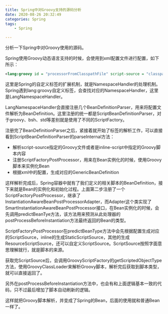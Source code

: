 ```yaml
---
title: Spring中对Groovy支持的源码分析
date: 2020-08-26 20:32:49
categories: Spring
tags:
	- Spring

---
```


分析一下Spring中对Groovy使用的源码。

<!--more-->

Spring使用Groovy动态语言支持的时候，会使用到xml配置文件进行配置，如下所示：

```xml
<lang:groovy id = "processorFromClasspathFile" script-source = "classpath:groovy/ClasspathMessageProcessor.groovy"/>
```

这里是Spring的自定义标签的扩展机制，就是NamespaceHandler的处理机制。Spring遇到lang:groovy自定义标签，会查找对应的NamespaceHandler，这里是LangNamespaceHandler。

LangNamespaceHandler会直接注册几个BeanDefinitionParser，用来将配置文件解析为BeanDefinition。这里注册的统一都是ScriptBeanDefinitionParser，对于groovy、bsh、std等差别就是使用了不同的ScriptFactory。

注册完了BeanDefinitionParser之后，紧接着就开始了标签的解析工作，可以直接看到ScriptBeanDefinitionParser的parseInternal方法：

- 解析script-source指定的Groovy文件或者是inline-script中指定的Groovy脚本内容
- 注册ScriptFactoryPostProcessor，用来在Bean实例化的时候，使用Groovy脚本来实例化Bean
- 根据xml中的配置，生成对应的GenericBeanDefinition

这样解析完成后，Spring容器中就有了我们定义的相关脚本的BeanDefinition，接下来就是Bean的实例化和初始化过程。上面第二步注册了一个ScriptFactoryPostProcessor，继承了InstantiationAwareBeanPostProcessorAdapter，而Adapter这个类实现了SmartInstantiationAwareBeanPostProcessor接口，在Bean实例化的时候，会先调用predictBeanTye方法，该方法用来预测从此处理器的postProcessBeforeInstantiation方法最终返回的Bean的类型。

ScriptFactoryPostProcessor在predictBeanType方法中会先根据配置生成对应的ScriptSource，inline的生成StaticScriptSource，其他的生成ResourceScriptSource，还可以自定义ScriptSource。ScriptSource按照字面意思理解就行，就是脚本的来源。

获取完ScriptSource后，会调用GroovyScriptFactory的getScriptedObjectType方法，使用GroovyClassLoader来解析Groovy脚本，解析完后获取到脚本类型，就可以直接返回了。

另外在postProcessBeforeInstantiation方法中，也会有和上面逻辑基本一致的代码，只不过最后增加了脚本自动刷新的逻辑。

这样就把Groovy脚本解析，并变成了Spring的Bean，后面的使用就和普通Bean一样了。